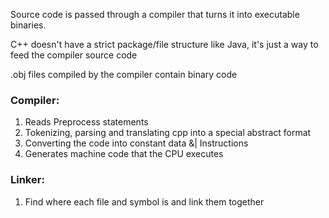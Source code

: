 Source code is passed through a compiler 
that turns it into executable binaries.

C++ doesn't have a strict package/file structure like Java, it's just a way to feed the compiler source code

.obj files compiled by the compiler contain binary code

### Compiler:
1) Reads Preprocess statements
2) Tokenizing, parsing and translating cpp into a special abstract format
3) Converting the code into constant data &| Instructions
4) Generates machine code that the CPU executes

### Linker:
1) Find where each file and symbol is and link them together
